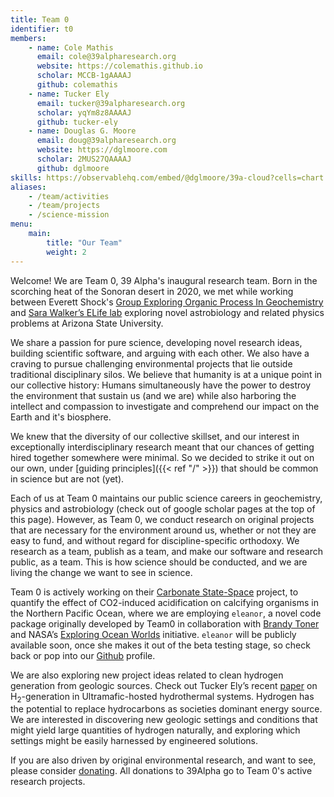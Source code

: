 ```yaml
---
title: Team 0
identifier: t0
members:
    - name: Cole Mathis
      email: cole@39alpharesearch.org
      website: https://colemathis.github.io
      scholar: MCCB-1gAAAAJ
      github: colemathis
    - name: Tucker Ely
      email: tucker@39alpharesearch.org
      scholar: yqYm8z8AAAAJ
      github: tucker-ely
    - name: Douglas G. Moore
      email: doug@39alpharesearch.org
      website: https://dglmoore.com
      scholar: 2MUS27QAAAAJ
      github: dglmoore
skills: https://observablehq.com/embed/@dglmoore/39a-cloud?cells=chart
aliases:
    - /team/activities
    - /team/projects
    - /science-mission
menu:
    main:
        title: "Our Team"
        weight: 2
---
```


Welcome! We are Team 0, 39 Alpha's inaugural research team. Born in the scorching heat of the Sonoran desert in 2020[,](https://www.washingtonpost.com/weather/2020/09/01/phoenix-hottest-summer/) we met while working between Everett Shock's [Group Exploring Organic Process In Geochemistry](https://search.asu.edu/profile/388445) and [Sara Walker’s ELife lab](http://emergence.asu.edu/) exploring novel astrobiology and related physics problems at Arizona State University.

We share a passion for pure science, developing novel research ideas, building scientific software, and arguing with each other. We also have a craving to pursue challenging environmental projects that lie outside traditional disciplinary silos. We believe that humanity is at a unique point in our collective history: Humans simultaneously have the power to destroy the environment that sustain us (and we are) while also harboring the intellect and compassion to investigate and comprehend our impact on the Earth and it's biosphere.

We knew that the diversity of our collective skillset, and our interest in exceptionally interdisciplinary research meant that our chances of getting hired together somewhere were minimal. So we decided to strike it out on our own, under [guiding principles]({{< ref "/" >}}) that should be common in science but are not (yet).

Each of us at Team 0 maintains our public science careers in geochemistry, physics and astrobiology (check out of google scholar pages at the top of this page). However, as Team 0, we conduct research on original projects that are necessary for the environment around us, whether or not they are easy to fund, and without regard for discipline-specific orthodoxy. We research as a team, publish as a team, and make our software and research public, as a team. This is how science should be conducted, and we are living the change we want to see in science. 

Team 0 is actively working on their [Carbonate State-Space](/projects/carbonate-state-space) project, to quantify the effect of CO2-induced acidification on calcifying organisms in the Northern Pacific Ocean, where we are employing `eleanor`, a novel code package originally developed by Team0 in collaboration with [Brandy Toner](https://tonerlab.cfans.umn.edu/) and NASA’s [Exploring Ocean Worlds](https://oceanworlds.whoi.edu/projects/exploring-ocean-worlds-exow/) initiative. `eleanor` will be publicly available soon, once she makes it out of the beta testing stage, so check back or pop into our [Github](https://github.com/39alpha) profile.

We are also exploring new project ideas related to clean hydrogen generation from geologic sources. Check out Tucker Ely’s recent [paper](https://agupubs.onlinelibrary.wiley.com/doi/full/10.1029/2022GC010658) on H<sub>2</sub>-generation in Ultramafic-hosted hydrothermal systems. Hydrogen has the potential to replace hydrocarbons as societies dominant energy source. We are interested in discovering new geologic settings and conditions that might yield large quantities of hydrogen naturally, and exploring which settings might be easily harnessed by engineered solutions.

If you are also driven by original environmental research, and want to see, please consider [donating](/donate). All donations to 39Alpha go to Team 0's active research projects.

 
